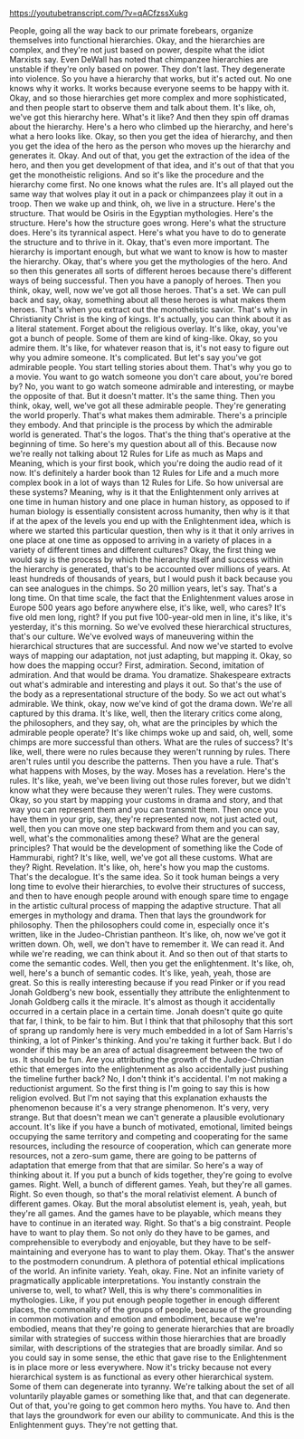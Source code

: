 https://youtubetranscript.com/?v=qACfzssXukg

 People, going all the way back to our primate forebears, organize themselves into functional hierarchies. Okay, and the hierarchies are complex, and they're not just based on power, despite what the idiot Marxists say. Even DeWall has noted that chimpanzee hierarchies are unstable if they're only based on power. They don't last. They degenerate into violence. So you have a hierarchy that works, but it's acted out. No one knows why it works. It works because everyone seems to be happy with it. Okay, and so those hierarchies get more complex and more sophisticated, and then people start to observe them and talk about them. It's like, oh, we've got this hierarchy here. What's it like? And then they spin off dramas about the hierarchy. Here's a hero who climbed up the hierarchy, and here's what a hero looks like. Okay, so then you get the idea of hierarchy, and then you get the idea of the hero as the person who moves up the hierarchy and generates it. Okay. And out of that, you get the extraction of the idea of the hero, and then you get development of that idea, and it's out of that that you get the monotheistic religions. And so it's like the procedure and the hierarchy come first. No one knows what the rules are. It's all played out the same way that wolves play it out in a pack or chimpanzees play it out in a troop. Then we wake up and think, oh, we live in a structure. Here's the structure. That would be Osiris in the Egyptian mythologies. Here's the structure. Here's how the structure goes wrong. Here's what the structure does. Here's its tyrannical aspect. Here's what you have to do to generate the structure and to thrive in it. Okay, that's even more important. The hierarchy is important enough, but what we want to know is how to master the hierarchy. Okay, that's where you get the mythologies of the hero. And so then this generates all sorts of different heroes because there's different ways of being successful. Then you have a panoply of heroes. Then you think, okay, well, now we've got all those heroes. That's a set. We can pull back and say, okay, something about all these heroes is what makes them heroes. That's when you extract out the monotheistic savior. That's why in Christianity Christ is the king of kings. It's actually, you can think about it as a literal statement. Forget about the religious overlay. It's like, okay, you've got a bunch of people. Some of them are kind of king-like. Okay, so you admire them. It's like, for whatever reason that is, it's not easy to figure out why you admire someone. It's complicated. But let's say you've got admirable people. You start telling stories about them. That's why you go to a movie. You want to go watch someone you don't care about, you're bored by? No, you want to go watch someone admirable and interesting, or maybe the opposite of that. But it doesn't matter. It's the same thing. Then you think, okay, well, we've got all these admirable people. They're generating the world properly. That's what makes them admirable. There's a principle they embody. And that principle is the process by which the admirable world is generated. That's the logos. That's the thing that's operative at the beginning of time. So here's my question about all of this. Because now we're really not talking about 12 Rules for Life as much as Maps and Meaning, which is your first book, which you're doing the audio read of it now. It's definitely a harder book than 12 Rules for Life and a much more complex book in a lot of ways than 12 Rules for Life. So how universal are these systems? Meaning, why is it that the Enlightenment only arrives at one time in human history and one place in human history, as opposed to if human biology is essentially consistent across humanity, then why is it that if at the apex of the levels you end up with the Enlightenment idea, which is where we started this particular question, then why is it that it only arrives in one place at one time as opposed to arriving in a variety of places in a variety of different times and different cultures? Okay, the first thing we would say is the process by which the hierarchy itself and success within the hierarchy is generated, that's to be accounted over millions of years. At least hundreds of thousands of years, but I would push it back because you can see analogues in the chimps. So 20 million years, let's say. That's a long time. On that time scale, the fact that the Enlightenment values arose in Europe 500 years ago before anywhere else, it's like, well, who cares? It's five old men long, right? If you put five 100-year-old men in line, it's like, it's yesterday, it's this morning. So we've evolved these hierarchical structures, that's our culture. We've evolved ways of maneuvering within the hierarchical structures that are successful. And now we've started to evolve ways of mapping our adaptation, not just adapting, but mapping it. Okay, so how does the mapping occur? First, admiration. Second, imitation of admiration. And that would be drama. You dramatize. Shakespeare extracts out what's admirable and interesting and plays it out. So that's the use of the body as a representational structure of the body. So we act out what's admirable. We think, okay, now we've kind of got the drama down. We're all captured by this drama. It's like, well, then the literary critics come along, the philosophers, and they say, oh, what are the principles by which the admirable people operate? It's like chimps woke up and said, oh, well, some chimps are more successful than others. What are the rules of success? It's like, well, there were no rules because they weren't running by rules. There aren't rules until you describe the patterns. Then you have a rule. That's what happens with Moses, by the way. Moses has a revelation. Here's the rules. It's like, yeah, we've been living out those rules forever, but we didn't know what they were because they weren't rules. They were customs. Okay, so you start by mapping your customs in drama and story, and that way you can represent them and you can transmit them. Then once you have them in your grip, say, they're represented now, not just acted out, well, then you can move one step backward from them and you can say, well, what's the commonalities among these? What are the general principles? That would be the development of something like the Code of Hammurabi, right? It's like, well, we've got all these customs. What are they? Right. Revelation. It's like, oh, here's how you map the customs. That's the decalogue. It's the same idea. So it took human beings a very long time to evolve their hierarchies, to evolve their structures of success, and then to have enough people around with enough spare time to engage in the artistic cultural process of mapping the adaptive structure. That all emerges in mythology and drama. Then that lays the groundwork for philosophy. Then the philosophers could come in, especially once it's written, like in the Judeo-Christian pantheon. It's like, oh, now we've got it written down. Oh, well, we don't have to remember it. We can read it. And while we're reading, we can think about it. And so then out of that starts to come the semantic codes. Well, then you get the enlightenment. It's like, oh, well, here's a bunch of semantic codes. It's like, yeah, yeah, those are great. So this is really interesting because if you read Pinker or if you read Jonah Goldberg's new book, essentially they attribute the enlightenment to Jonah Goldberg calls it the miracle. It's almost as though it accidentally occurred in a certain place in a certain time. Jonah doesn't quite go quite that far, I think, to be fair to him. But I think that that philosophy that this sort of sprang up randomly here is very much embedded in a lot of Sam Harris's thinking, a lot of Pinker's thinking. And you're taking it further back. But I do wonder if this may be an area of actual disagreement between the two of us. It should be fun. Are you attributing the growth of the Judeo-Christian ethic that emerges into the enlightenment as also accidentally just pushing the timeline further back? No, I don't think it's accidental. I'm not making a reductionist argument. So the first thing is I'm going to say this is how religion evolved. But I'm not saying that this explanation exhausts the phenomenon because it's a very strange phenomenon. It's very, very strange. But that doesn't mean we can't generate a plausible evolutionary account. It's like if you have a bunch of motivated, emotional, limited beings occupying the same territory and competing and cooperating for the same resources, including the resource of cooperation, which can generate more resources, not a zero-sum game, there are going to be patterns of adaptation that emerge from that that are similar. So here's a way of thinking about it. If you put a bunch of kids together, they're going to evolve games. Right. Well, a bunch of different games. Yeah, but they're all games. Right. So even though, so that's the moral relativist element. A bunch of different games. Okay. But the moral absolutist element is, yeah, yeah, but they're all games. And the games have to be playable, which means they have to continue in an iterated way. Right. So that's a big constraint. People have to want to play them. So not only do they have to be games, and comprehensible to everybody and enjoyable, but they have to be self-maintaining and everyone has to want to play them. Okay. That's the answer to the postmodern conundrum. A plethora of potential ethical implications of the world. An infinite variety. Yeah, okay. Fine. Not an infinite variety of pragmatically applicable interpretations. You instantly constrain the universe to, well, to what? Well, this is why there's commonalities in mythologies. Like, if you put enough people together in enough different places, the commonality of the groups of people, because of the grounding in common motivation and emotion and embodiment, because we're embodied, means that they're going to generate hierarchies that are broadly similar with strategies of success within those hierarchies that are broadly similar, with descriptions of the strategies that are broadly similar. And so you could say in some sense, the ethic that gave rise to the Enlightenment is in place more or less everywhere. Now it's tricky because not every hierarchical system is as functional as every other hierarchical system. Some of them can degenerate into tyranny. We're talking about the set of all voluntarily playable games or something like that, and that can degenerate. Out of that, you're going to get common hero myths. You have to. And then that lays the groundwork for even our ability to communicate. And this is the Enlightenment guys. They're not getting that.